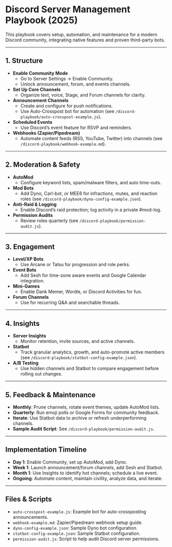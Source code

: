 # Discord Server Management Playbook (2025)

This playbook covers setup, automation, and maintenance for a modern Discord community, integrating native features and proven third-party bots.

---

## 1. Structure

- **Enable Community Mode**
  - Go to Server Settings → Enable Community.
  - Unlock announcement, forum, and events channels.
- **Set Up Core Channels**
  - Organize text, voice, Stage, and Forum channels for clarity.
- **Announcement Channels**
  - Create and configure for push notifications.
  - Use Auto-Crosspost bot for automation (see `/discord-playbook/auto-crosspost-example.js`).
- **Scheduled Events**
  - Use Discord’s event feature for RSVP and reminders.
- **Webhooks (Zapier/Pipedream)**
  - Automate content feeds (RSS, YouTube, Twitter) into channels (see `/discord-playbook/webhook-example.md`).

---

## 2. Moderation & Safety

- **AutoMod**
  - Configure keyword lists, spam/malware filters, and auto time-outs.
- **Mod Bots**
  - Add Dyno, Carl-bot, or MEE6 for infractions, mutes, and reaction roles (see `/discord-playbook/dyno-config-example.json`).
- **Anti-Raid & Logging**
  - Enable Discord’s raid protection; log activity in a private #mod-log.
- **Permission Audits**
  - Review roles quarterly (see `/discord-playbook/permission-audit.js`).

---

## 3. Engagement

- **Level/XP Bots**
  - Use Arcane or Tatsu for progression and role perks.
- **Event Bots**
  - Add Sesh for time-zone aware events and Google Calendar integration.
- **Mini-Games**
  - Enable Dank Memer, Wordle, or Discord Activities for fun.
- **Forum Channels**
  - Use for recurring Q&A and searchable threads.

---

## 4. Insights

- **Server Insights**
  - Monitor retention, invite sources, and active channels.
- **Statbot**
  - Track granular analytics, growth, and auto-promote active members (see `/discord-playbook/statbot-config-example.json`).
- **A/B Testing**
  - Use hidden channels and Statbot to compare engagement before rolling out changes.

---

## 5. Feedback & Maintenance

- **Monthly**: Prune channels, rotate event themes, update AutoMod lists.
- **Quarterly**: Run emoji polls or Google Forms for community feedback.
- **Iterate**: Use Statbot data to archive or refresh underperforming channels.
- **Sample Audit Script**: See `/discord-playbook/permission-audit.js`.

---

## Implementation Timeline

- **Day 1**: Enable Community, set up AutoMod, add Dyno.
- **Week 1**: Launch announcement/forum channels, add Sesh and Statbot.
- **Month 1**: Use Insights to identify hot channels; schedule a live event.
- **Ongoing**: Automate content, maintain civility, analyze data, and iterate.

---

## Files & Scripts

- `auto-crosspost-example.js`: Example bot for auto-crossposting announcements.
- `webhook-example.md`: Zapier/Pipedream webhook setup guide.
- `dyno-config-example.json`: Sample Dyno bot configuration.
- `statbot-config-example.json`: Sample Statbot configuration.
- `permission-audit.js`: Script to help audit Discord server permissions.
